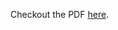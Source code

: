 Checkout the PDF [here](https://github.com/mehulofficial14/Inferential-Statistics/blob/main/The%20Organic%20Chemistry%20Tutor/Statistics/One%20Tailed%20and%20Two%20Tailed%20Tests%2C%20Critical%20Values%2C%20%26%20Significance%20Level%20-%20Inferential%20Statistics/One%20Tailed%20and%20Two%20Tailed%20Tests%2C%20Critical%20Values%2C%20%26%20Significance%20Level%20-%20Inferential%20Statistics.pdf).
